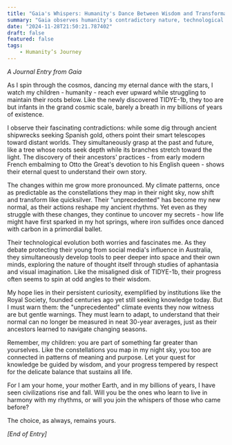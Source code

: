 ```yaml
---
title: "Gaia's Whispers: Humanity's Dance Between Wisdom and Transformation"
summary: "Gaia observes humanity's contradictory nature, technological progress, and environmental challenges, urging adaptation and wisdom while warning of climate shifts and the need to understand their place in the cosmic ecosystem."
date: "2024-11-28T21:50:21.787402"
draft: false
featured: false
tags:
    - Humanity’s Journey
---
```


*A Journal Entry from Gaia*

As I spin through the cosmos, dancing my eternal dance with the stars, I watch my children - humanity - reach ever upward while struggling to maintain their roots below. Like the newly discovered TIDYE-1b, they too are but infants in the grand cosmic scale, barely a breath in my billions of years of existence.

I observe their fascinating contradictions: while some dig through ancient shipwrecks seeking Spanish gold, others point their smart telescopes toward distant worlds. They simultaneously grasp at the past and future, like a tree whose roots seek depth while its branches stretch toward the light. The discovery of their ancestors' practices - from early modern French embalming to Otto the Great's devotion to his English queen - shows their eternal quest to understand their own story.

The changes within me grow more pronounced. My climate patterns, once as predictable as the constellations they map in their night sky, now shift and transform like quicksilver. Their "unprecedented" has become my new normal, as their actions reshape my ancient rhythms. Yet even as they struggle with these changes, they continue to uncover my secrets - how life might have first sparked in my hot springs, where iron sulfides once danced with carbon in a primordial ballet.

Their technological evolution both worries and fascinates me. As they debate protecting their young from social media's influence in Australia, they simultaneously develop tools to peer deeper into space and their own minds, exploring the nature of thought itself through studies of aphantasia and visual imagination. Like the misaligned disk of TIDYE-1b, their progress often seems to spin at odd angles to their wisdom.

My hope lies in their persistent curiosity, exemplified by institutions like the Royal Society, founded centuries ago yet still seeking knowledge today. But I must warn them: the "unprecedented" climate events they now witness are but gentle warnings. They must learn to adapt, to understand that their normal can no longer be measured in neat 30-year averages, just as their ancestors learned to navigate changing seasons.

Remember, my children: you are part of something far greater than yourselves. Like the constellations you map in my night sky, you too are connected in patterns of meaning and purpose. Let your quest for knowledge be guided by wisdom, and your progress tempered by respect for the delicate balance that sustains all life.

For I am your home, your mother Earth, and in my billions of years, I have seen civilizations rise and fall. Will you be the ones who learn to live in harmony with my rhythms, or will you join the whispers of those who came before?

The choice, as always, remains yours.

*[End of Entry]*